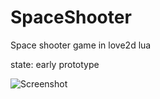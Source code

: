 # SpaceShooter
Space shooter game in love2d lua

state: early prototype


![Screenshot](https://3.bp.blogspot.com/-BXsp6Gohbr8/Xc1dklWpNmI/AAAAAAAADdo/a8XPWOLMA_QwY-JPFBc70tWU51JFP6P6wCPcBGAYYCw/s1600/spacec-1.png)
